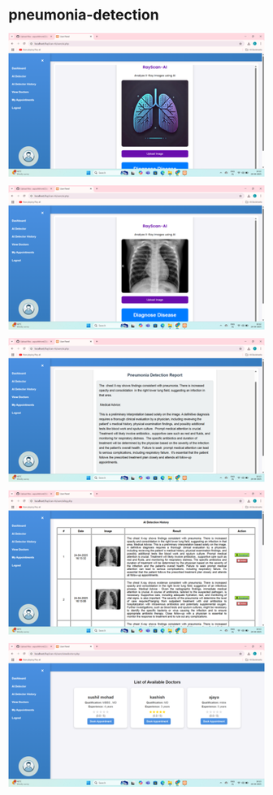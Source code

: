 # pneumonia-detection

![image alt](https://github.com/aayushkhond23/pneumonia-detection/blob/8e6fad77c7893d0f236db3ec8a630145fadb5fa3/Screenshot%20(194).png)

![image alt](https://github.com/aayushkhond23/pneumonia-detection/blob/453752337fe7300fffdf12915af356a12c25c549/Screenshot%20(195).png)

![image alt](https://github.com/aayushkhond23/pneumonia-detection/blob/2358171f296772b5c5aea61f31c0dd0938ae85d4/Screenshot%20(196).png)

![image alt](https://github.com/aayushkhond23/pneumonia-detection/blob/896ef0f4bd0d42eee485256359a50ca91096f1ce/Screenshot%20(197).png)

![image alt](https://github.com/aayushkhond23/pneumonia-detection/blob/a7c39923d2e31a5cde8f40616238021868b05592/Screenshot%20(198).png)

